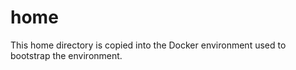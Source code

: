 # home

This home directory is copied into the Docker environment used to bootstrap
the environment.